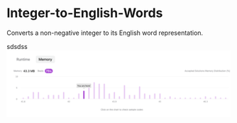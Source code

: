 # Integer-to-English-Words
Converts a non-negative integer to its English word representation.


sdsdss
![](https://github.com/sabrenda/Integer-to-English-Words/raw/main/img/1.png)

